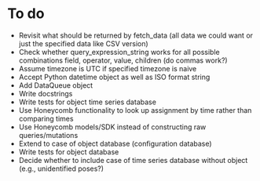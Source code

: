 # To do

* Revisit what should be returned by fetch_data (all data we could want or just the specified data like CSV version)
* Check whether query_expression_string works for all possible combinations field, operator, value, children (do commas work?)
* Assume timezone is UTC if specified timezone is naive
* Accept Python datetime object as well as ISO format string
* Add DataQueue object
* Write docstrings
* Write tests for object time series database
* Use Honeycomb functionality to look up assignment by time rather than comparing times
* Use Honeycomb models/SDK instead of constructing raw queries/mutations
* Extend to case of object database (configuration database)
* Write tests for object database
* Decide whether to include case of time series database without object (e.g., unidentified poses?)
